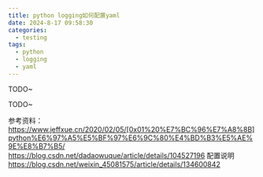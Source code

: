 ```yaml
---
title: python logging如何配置yaml
date: 2024-8-17 09:58:30
categories:
  - testing
tags:
  - python
  - logging
  - yaml
---
```


TODO~

<more>

TODO~

参考资料：
https://www.jeffxue.cn/2020/02/05/[0x01%20%E7%BC%96%E7%A8%8B]python%E6%97%A5%E5%BF%97%E6%9C%80%E4%BD%B3%E5%AE%9E%E8%B7%B5/
https://blog.csdn.net/dadaowuque/article/details/104527196 配置说明
https://blog.csdn.net/weixin_45081575/article/details/134600842